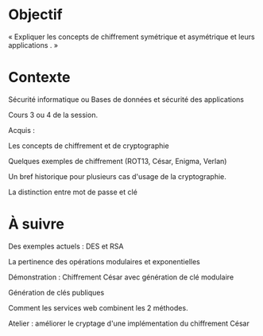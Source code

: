 # Objectif

« Expliquer les concepts de chiffrement symétrique et asymétrique et leurs applications . »


# Contexte

Sécurité informatique ou Bases de données et sécurité des applications

Cours 3 ou 4 de la session.


Acquis :

Les concepts de chiffrement et de cryptographie

Quelques exemples de chiffrement (ROT13, César, Enigma, Verlan)

Un bref historique pour plusieurs cas d'usage de la cryptographie.

La distinction entre mot de passe et clé


# À suivre

Des exemples actuels : DES et RSA

La pertinence des opérations modulaires et exponentielles

Démonstration : Chiffrement César avec génération de clé modulaire

Génération de clés publiques

Comment les services web combinent les 2 méthodes.

Atelier : améliorer le cryptage d'une implémentation du chiffrement César

